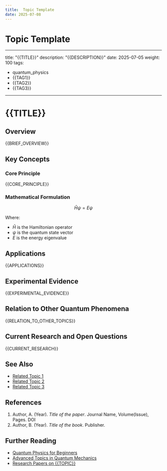 ```yaml
---
title:  Topic Template
date: 2025-07-08
---
```


#  Topic Template

---
title: "{{TITLE}}"
description: "{{DESCRIPTION}}"
date: 2025-07-05
weight: 100
tags:
  - quantum_physics
  - {{TAG1}}
  - {{TAG2}}
  - {{TAG3}}
---

# {{TITLE}}

## Overview

{{BRIEF_OVERVIEW}}

## Key Concepts

### Core Principle

{{CORE_PRINCIPLE}}

### Mathematical Formulation

$$\hat{H}\psi = E\psi$$

Where:
- $\hat{H}$ is the Hamiltonian operator
- $\psi$ is the quantum state vector
- $E$ is the energy eigenvalue

## Applications

{{APPLICATIONS}}

## Experimental Evidence

{{EXPERIMENTAL_EVIDENCE}}

## Relation to Other Quantum Phenomena

{{RELATION_TO_OTHER_TOPICS}}

## Current Research and Open Questions

{{CURRENT_RESEARCH}}

## See Also

- [Related Topic 1](#)
- [Related Topic 2](#)
- [Related Topic 3](#)

## References

1. Author, A. (Year). *Title of the paper*. Journal Name, Volume(Issue), Pages. DOI
2. Author, B. (Year). *Title of the book*. Publisher.

## Further Reading

- [Quantum Physics for Beginners](#)
- [Advanced Topics in Quantum Mechanics](#)
- [Research Papers on {{TOPIC}}](#)
